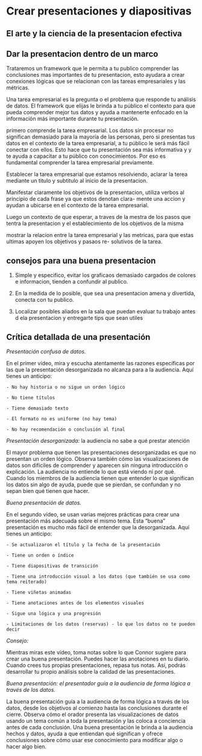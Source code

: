 # Crear presentaciones y diapositivas

## El arte y la ciencia de la presentacion efectiva

## Dar la presentacion dentro de un marco

Trataremos un framework que le permita a tu publico comprender las conclusiones mas importantes de tu presentacion, esto
ayudara a crear conexiones lógicas que se relacionan con las tareas empresariales y las métricas.

Una tarea empresarial es la pregunta o el problema que responde tu análisis de datos. El framework que elijas le brinda
a tu público el contexto para que pueda comprender mejor tus datos y ayuda a mantenerte enfocado en la información más
importante durante tu presentación.

primero comprende la tarea empresarial. Los datos sin procesar no significan demasiado para la mayoría de las personas,
pero si presentas tus datos en el contexto de la tarea empresarial, a tu público le será más fácil conectar con ellos. Esto
hace que tu presentación sea más informativa y y te ayuda a capacitar a tu público con conocimientos. Por eso es fundamental
comprender la tarea empresarial previamente.

Establecer la tarea empresarial que estamos resolviendo, aclarar la terea mediante un titulo y subtitulo al inicio de la
presentacion.

Manifestar claramente los objetivos de la presentacion, utiliza verbos al principio de cada frase ya que estos denotan clara-
mente una accion y ayudan a ubicarse en el contexto de la tarea empresarial.

Luego un contexto de que esperar, a traves de la mestra de los pasos que tentra la presentacion y el establecimiento de los
objetivos de la misma

mostrar la relacion entre la tarea empresarial y las metricas, para que estas ultimas apoyen los objetivos y pasaos re-
solutivos de la tarea.

## consejos para una buena presentacion

1. Simple y especifico, evitar los graficaos demasiado cargados de colores e informacion, tienden a confundir al publico.

2. En la medida de lo posible, que sea una presentacion amena y divertida, conecta con tu publico.

3. Localizar posibles aliados en la sala que puedan evaluar tu trabajo antes d ela presentacion y entregarte tips que sean utiles

## Crítica detallada de una presentación

*Presentación confusa de datos.*

En el primer vídeo, mira y escucha atentamente las razones específicas por las que la presentación desorganizada no alcanza
para a la audiencia. Aquí tienes un anticipo:

    - No hay historia o no sigue un orden lógico

    - No tiene títulos

    - Tiene demasiado texto

    - El formato no es uniforme (no hay tema)

    - No hay recomendación o conclusión al final

*Presentación desorganizada:* la audiencia no sabe a qué prestar atención

El mayor problema que tienen las presentaciones desorganizadas es que no presentan un orden lógico. Observa también cómo
las visualizaciones de datos son difíciles de comprender y aparecen sin ninguna introducción o explicación. La audiencia
no entiende lo que está viendo ni por qué.  Cuando los miembros de la audiencia tienen que entender lo que significan los
datos sin algo de ayuda, puede que se pierdan, se confundan y no sepan bien qué tienen que hacer.

*Buena presentación de datos.*

En el segundo vídeo, se usan varias mejores prácticas para crear una presentación más adecuada sobre el mismo tema. Esta
“buena” presentación es mucho más fácil de entender que la desorganizada. Aquí tienes un anticipo:

    - Se actualizaron el título y la fecha de la presentación

    - Tiene un orden o índice

    - Tiene diapositivas de transición

    - Tiene una introducción visual a los datos (que también se usa como tema reiterado)

    - Tiene viñetas animadas

    - Tiene anotaciones antes de los elementos visuales

    - Sigue una lógica y una progresión

    - Limitaciones de los datos (reservas) - lo que los datos no te pueden decir

*Consejo:*

Mientras miras este vídeo, toma notas sobre lo que Connor sugiere para crear una buena presentación. Puedes hacer las
anotaciones en tu diario. Cuando crees tus propias presentaciones, repasa tus notas. Así, podrás desarrollar tu propio
análisis sobre la calidad de las presentaciones.

*Buena presentación: el presentador guía a la audiencia de forma lógica a través de los datos.*

La buena presentación guía a la audiencia de forma lógica a través de los datos, desde los objetivos al comienzo hasta
las conclusiones durante el cierre. Observa cómo el orador presenta las visualizaciones de datos usando un tema común a
toda la presentación y las coloca a conciencia antes de cada conclusión. Una buena presentación le brinda a la audiencia
hechos y datos, ayuda a que entiendan qué significan y ofrece conclusiones sobre cómo usar ese conocimiento para modificar
algo o hacer algo bien.
